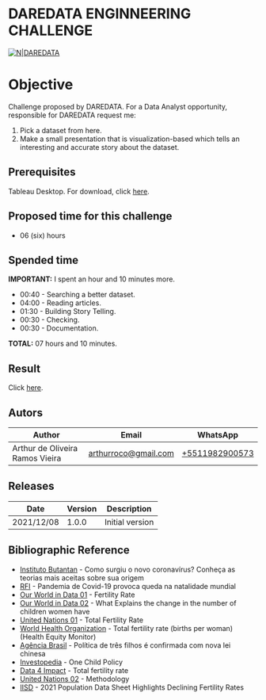 # DAREDATA ENGINNEERING CHALLENGE

[![N|DAREDATA](https://uploads-ssl.webflow.com/6149f8982c778b66d7ca39cd/6149f8982c778b4949ca39dd_Logo%2Bhorizontal_Black.png)](https://www.daredata.engineering/)

# Objective
Challenge proposed by DAREDATA. For a Data Analyst opportunity, responsible for DAREDATA request me:
1. Pick a dataset from here.
2. Make a small presentation that is visualization-based which tells an interesting and accurate story about the dataset.
 
## Prerequisites
Tableau Desktop. For download, click [here](https://www.tableau.com/products/trial).

## Proposed time for this challenge
- 06 (six) hours

## Spended time

**IMPORTANT:** I spent an hour and 10 minutes more.

- 00:40 - Searching a better dataset.
- 04:00 - Reading articles.
- 01:30 - Building Story Telling.
- 00:30 - Checking.
- 00:30 - Documentation.

**TOTAL:** 07 hours and 10 minutes.

## Result
Click [here](https://public.tableau.com/app/profile/arthur.de.oliveira.r.vieira/viz/TotalFertilityRate/TFR?publish=yes).

## Autors
| Author | Email | WhatsApp |
|--------|-------|----------|
| Arthur de Oliveira Ramos Vieira | [arthurroco@gmail.com](mailto:arthurroco@gmail.com) | [+5511982900573](https://api.whatsapp.com/send?phone=+5511982900573)

## Releases
| Date | Version | Description |
|------|---------|-------------|
|2021/12/08 | 1.0.0   | Initial version |

## Bibliographic Reference
- [Instituto Butantan] - Como surgiu o novo coronavírus? Conheça as teorias mais aceitas sobre sua origem
- [RFI] - Pandemia de Covid-19 provoca queda na natalidade mundial
- [Our World in Data 01] - Fertility Rate
- [Our World in Data 02] - What Explains the change in the number of children women have
- [United Nations 01] - Total Fertility Rate
- [World Health Organization] - Total fertility rate (births per woman) (Health Equity Monitor)
- [Agência Brasil] - Política de três filhos é confirmada com nova lei chinesa
- [Investopedia] - One Child Policy
- [Data 4 Impact] - Total fertility rate
- [United Nations 02] - Methodology
- [IISD] - 2021 Population Data Sheet Highlights Declining Fertility Rates

[Instituto Butantan]: <https://butantan.gov.br/covid/butantan-tira-duvida/tira-duvida-noticias/como-surgiu-o-novo-coronavirus-conheca-as-teorias-mais-aceitas-sobre-sua-origem>
[gapminder]: <https://www.gapminder.org/data/documentation/gd008/>
[RFI]: <https://www.rfi.fr/br/europa/20210405-pandemia-de-covid-19-provoca-queda-na-natalidade-mundial>
[Our World in Data 01]: <https://ourworldindata.org/fertility-rate>
[Our World in Data 02]: <https://ourworldindata.org/fertility-rate#what-explains-the-change-in-the-number-of-children-women-have>
[United Nations 01]: <https://www.un.org/esa/sustdev/natlinfo/indicators/methodology_sheets/demographics/total_fertility_rate.pdf>
[Data 4 Impact]: <https://www.data4impactproject.org/prh/family-planning/fertility/total-fertility-rate/>
[World Health Organization]: <https://www.who.int/data/gho/indicator-metadata-registry/imr-details/3344>
[Agência Brasil]: <https://agenciabrasil.ebc.com.br/internacional/noticia/2021-08/politica-de-tres-filhos-e-confirmada-com-nova-lei-chinesa>
[Investopedia]: <https://www.investopedia.com/terms/o/one-child-policy.asp>
[United Nations 02]: <https://unstats.un.org/unsd/methodology/m49/>
[IISD]: <https://sdg.iisd.org/news/2021-population-data-sheet-highlights-declining-fertility-rates/>